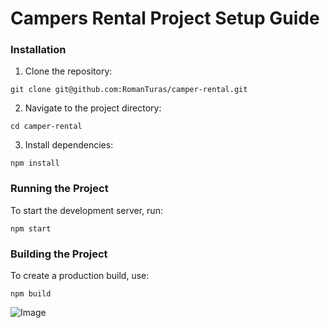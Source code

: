 # Campers Rental Project Setup Guide

### Installation

1. Clone the repository:

`git clone git@github.com:RomanTuras/camper-rental.git`

2. Navigate to the project directory:

`cd camper-rental`

3. Install dependencies:

`npm install`

### Running the Project

To start the development server, run:

`npm start`

### Building the Project

To create a production build, use:

`npm build`

![Image](https://github.com/user-attachments/assets/4377e8ee-18b4-42d7-8165-39b482cc5235)
